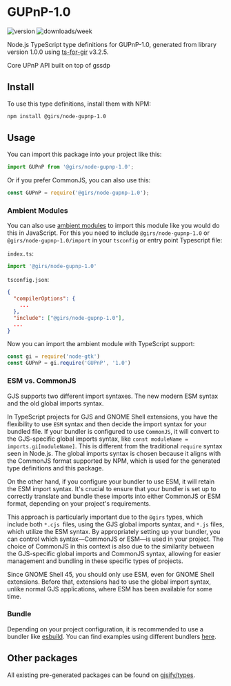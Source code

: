 
# GUPnP-1.0

![version](https://img.shields.io/npm/v/@girs/node-gupnp-1.0)
![downloads/week](https://img.shields.io/npm/dw/@girs/node-gupnp-1.0)


Node.js TypeScript type definitions for GUPnP-1.0, generated from library version 1.0.0 using [ts-for-gir](https://github.com/gjsify/ts-for-gir) v3.2.5.

Core UPnP API built on top of gssdp

## Install

To use this type definitions, install them with NPM:
```bash
npm install @girs/node-gupnp-1.0
```

## Usage

You can import this package into your project like this:
```ts
import GUPnP from '@girs/node-gupnp-1.0';
```

Or if you prefer CommonJS, you can also use this:
```ts
const GUPnP = require('@girs/node-gupnp-1.0');
```

### Ambient Modules

You can also use [ambient modules](https://github.com/gjsify/ts-for-gir/tree/main/packages/cli#ambient-modules) to import this module like you would do this in JavaScript.
For this you need to include `@girs/node-gupnp-1.0` or `@girs/node-gupnp-1.0/import` in your `tsconfig` or entry point Typescript file:

`index.ts`:
```ts
import '@girs/node-gupnp-1.0'
```

`tsconfig.json`:
```json
{
  "compilerOptions": {
    ...
  },
  "include": ["@girs/node-gupnp-1.0"],
  ...
}
```

Now you can import the ambient module with TypeScript support: 

```ts
const gi = require('node-gtk')
const GUPnP = gi.require('GUPnP', '1.0')
```



### ESM vs. CommonJS

GJS supports two different import syntaxes. The new modern ESM syntax and the old global imports syntax.

In TypeScript projects for GJS and GNOME Shell extensions, you have the flexibility to use `ESM` syntax and then decide the import syntax for your bundled file. If your bundler is configured to use `CommonJS`, it will convert to the GJS-specific global imports syntax, like `const moduleName = imports.gi[moduleName]`. This is different from the traditional `require` syntax seen in Node.js. The global imports syntax is chosen because it aligns with the CommonJS format supported by NPM, which is used for the generated type definitions and this package.

On the other hand, if you configure your bundler to use ESM, it will retain the ESM import syntax. It's crucial to ensure that your bundler is set up to correctly translate and bundle these imports into either CommonJS or ESM format, depending on your project's requirements.

This approach is particularly important due to the `@girs` types, which include both `*.cjs `files, using the GJS global imports syntax, and `*.js` files, which utilize the ESM syntax. By appropriately setting up your bundler, you can control which syntax—CommonJS or ESM—is used in your project. The choice of CommonJS in this context is also due to the similarity between the GJS-specific global imports and CommonJS syntax, allowing for easier management and bundling in these specific types of projects.

Since GNOME Shell 45, you should only use ESM, even for GNOME Shell extensions. Before that, extensions had to use the global import syntax, unlike normal GJS applications, where ESM has been available for some time.

### Bundle

Depending on your project configuration, it is recommended to use a bundler like [esbuild](https://esbuild.github.io/). You can find examples using different bundlers [here](https://github.com/gjsify/ts-for-gir/tree/main/examples).

## Other packages

All existing pre-generated packages can be found on [gjsify/types](https://github.com/gjsify/types).

